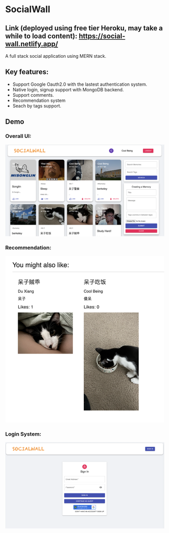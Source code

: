 # SocialWall

## Link (deployed using free tier Heroku, may take a while to load content): https://social-wall.netlify.app/

A full stack social application using MERN stack.


## Key features:
- Support Google Oauth2.0 with the lastest authentication system.
- Native login, signup support with MongoDB backend.
- Support comments.
- Recommendation system
- Seach by tags support.

## Demo

### Overall UI:
![demo](./images/demo_ui.png)

### Recommendation:
![demo](./images/recom.png)

### Login System:
![login](./images/login.png)
